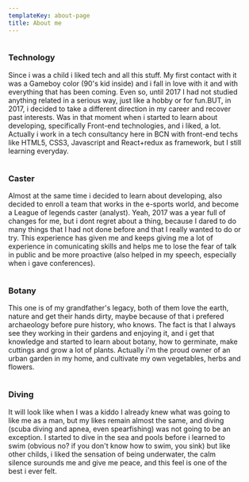 ```yaml
---
templateKey: about-page
title: About me
---
```


<div class="columns">



<div class="about-image column is-half"
    data-aos="fade-right"
    data-aos-offset="100"
    data-aos-delay="50"
    data-aos-duration="1000"
    data-aos-easing="ease-in-out"
    data-aos-mirror="true"
    data-aos-once="false"
    data-aos-anchor-placement="top-center">

### Technology

Since i was a child i liked tech and all this stuff. My first contact with it was a Gameboy color (90's kid inside) and i fall in love with it and with everything that has been coming. 
Even so, until 2017 I had not studied anything related in a serious way, just like a hobby or for fun.BUT, in 2017, i decided to take a different direction in my career and recover past interests. Was in that moment when i started to learn about developing, specifically Front-end technologies, and i liked, a lot.
Actually i work in a tech consultancy here in BCN with front-end techs like HTML5, CSS3, Javascript and React+redux as framework, but I still learning everyday.

</div>

<div class="about-image column is-half"
    data-aos="fade-left"
    data-aos-offset="100"
    data-aos-delay="50"
    data-aos-duration="1000"
    data-aos-easing="ease-in-out"
    data-aos-mirror="true"
    data-aos-once="false"
    data-aos-anchor-placement="top-center">

<figure class="image is-128x128">
  <img class="" src="https://yourdevelopmentteam.com.au/uploads/js%20code3.jpg">
</figure>

</div>

</div>

<div class="columns marginTop2">



<div class="about-image column is-half"
    data-aos="fade-right"
    data-aos-offset="100"
    data-aos-delay="50"
    data-aos-duration="1000"
    data-aos-easing="ease-in-out"
    data-aos-mirror="true"
    data-aos-once="false"
    data-aos-anchor-placement="top-center">

### Caster

Almost at the same time i decided to learn about developing, also decided to enroll a team that works in the e-sports world, and become a League of legends caster (analyst). 
Yeah, 2017 was a year full of changes for me, but i dont regret about a thing, because I dared to do many things that I had not done before and that I really wanted to do or try. This experience has given me and keeps giving me a lot of experience in comunicating skills and helps me to lose the fear of talk in public and be more proactive (also helped in my speech, especially when i gave conferences).

</div>

<div class="about-image column is-half"
    data-aos="fade-left"
    data-aos-offset="100"
    data-aos-delay="50"
    data-aos-duration="1000"
    data-aos-easing="ease-in-out"
    data-aos-mirror="true"
    data-aos-once="false"
    data-aos-anchor-placement="top-center">

<figure class="image is-128x128">
  <img class="" src="https://s3.envato.com/files/147105968/preview.jpg">
</figure>

</div>

</div>

<div class="columns marginTop2">



<div class="about-image column is-half"
    data-aos="fade-right"
    data-aos-offset="100"
    data-aos-delay="50"
    data-aos-duration="1000"
    data-aos-easing="ease-in-out"
    data-aos-mirror="true"
    data-aos-once="false"
    data-aos-anchor-placement="top-center">

### Botany

This one is of my grandfather's legacy, both of them love the earth, nature and get their hands dirty, maybe because of that i prefered archaeology before pure history, who knows.
The fact is that I always see they working in their gardens and enjoying it, and i get that knowledge and started to learn about botany, how to germinate, make cuttings and grow a lot of plants. Actually i'm the proud owner of an urban garden in my home, and cultivate my own vegetables, herbs and flowers.

</div>

<div class="about-image column is-half"
    data-aos="fade-left"
    data-aos-offset="100"
    data-aos-delay="50"
    data-aos-duration="1000"
    data-aos-easing="ease-in-out"
    data-aos-mirror="true"
    data-aos-once="false"
    data-aos-anchor-placement="top-center">

<figure class="image is-128x128">
  <img class="" src="https://images.theconversation.com/files/130031/original/image-20160711-9271-wef2ee.jpg?ixlib=rb-1.1.0&q=45&auto=format&w=926&fit=clip">
</figure>

</div>

</div>

<div class="columns marginTop2">



<div class="about-image column is-half"
    data-aos="fade-right"
    data-aos-offset="100"
    data-aos-delay="50"
    data-aos-duration="1000"
    data-aos-easing="ease-in-out"
    data-aos-mirror="true"
    data-aos-once="false"
    data-aos-anchor-placement="top-center">

### Diving

It will look like when I was a kiddo I already knew what was going to like me as a man, but my likes remain almost the same, and diving (scuba diving and apnea, even spearfishing) was not going to be an exception.
I started to dive in the sea and pools before i learned to swim (obvious no? if you don't know how to swim, you sink) but like other childs, i liked the sensation of being underwater, the calm silence surounds me and give me peace, and this feel is one of the best i ever felt.

</div>

<div class="about-image column is-half"
    data-aos="fade-left"
    data-aos-offset="50"
    data-aos-delay="50"
    data-aos-duration="1000"
    data-aos-easing="ease-in-out"
    data-aos-mirror="true"
    data-aos-once="false"
    data-aos-anchor-placement="top-center">

<figure class="image is-128x128">
  <img class="" src="http://californiadiver.com/wp-content/uploads/2016/02/Cozumel_IMG_7977.jpg">
</figure>

</div>

</div>




